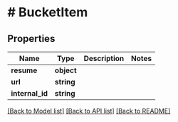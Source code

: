 # # BucketItem

## Properties

Name | Type       | Description | Notes
------------ |------------| ------------- | -------------
**resume** | **object** |  |
**url** | **string** |  |
**internal_id** | **string** |  |

[[Back to Model list]](../../README.md#models) [[Back to API list]](../../README.md#endpoints) [[Back to README]](../../README.md)
